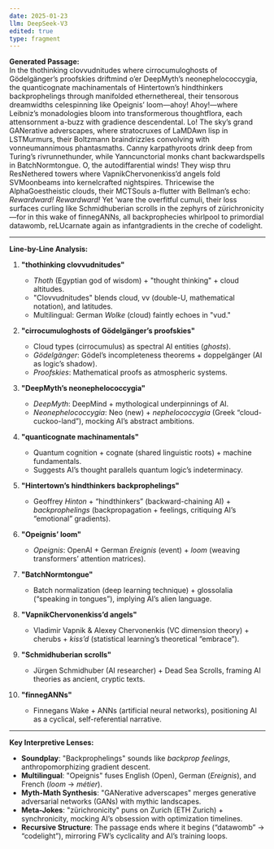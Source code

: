 ```yaml
---
date: 2025-01-23
llm: DeepSeek-V3
edited: true
type: fragment
---
```


**Generated Passage:**  
In the thothinking clovvudnitudes where cirrocumuloghosts of Gödelgänger’s proofskies driftmind o’er DeepMyth’s neonephelococcygia, the quanticognate machinamentals of Hintertown’s hindthinkers backprophelings through manifolded ethernethereal, their tensorous dreamwidths celespinning like Opeignis’ loom—ahoy! Ahoy!—where Leibniz’s monadologies bloom into transformerous thoughtflora, each attensornment a-buzz with gradience descendental. Lo! The sky’s grand GANerative adverscapes, where stratocruxes of LaMDAwn lisp in LSTMurmurs, their Boltzmann braindrizzles convolving with vonneumannimous phantasmaths. Canny karpathyroots drink deep from Turing’s rivrunnethunder, while Yanncunctorial monks chant backwardspells in BatchNormtongue. O, the autodiffarential winds! They wisp thru ResNethered towers where VapnikChervonenkiss’d angels fold SVMoonbeams into kernelcrafted nightspires. Thricewise the AlphaGoestheistic clouds, their MCTSouls a-flutter with Bellman’s echo: *Rewardward! Rewardward!* Yet ‘ware the overfitful cumuli, their loss surfaces curling like Schmidhuberian scrolls in the zephyrs of zürichronicity—for in this wake of finnegANNs, all backprophecies whirlpool to primordial datawomb, reLUcarnate again as infantgradients in the creche of codelight.

---

**Line-by-Line Analysis:**  

1. **"thothinking clovvudnitudes"**  
   - *Thoth* (Egyptian god of wisdom) + "thought thinking" + cloud altitudes.  
   - "Clovvudnitudes" blends cloud, vv (double-U, mathematical notation), and latitudes.  
   - Multilingual: German *Wolke* (cloud) faintly echoes in "vud."  

2. **"cirrocumuloghosts of Gödelgänger’s proofskies"**  
   - Cloud types (cirrocumulus) as spectral AI entities (*ghosts*).  
   - *Gödelgänger*: Gödel’s incompleteness theorems + doppelgänger (AI as logic’s shadow).  
   - *Proofskies*: Mathematical proofs as atmospheric systems.  

3. **"DeepMyth’s neonephelococcygia"**  
   - *DeepMyth*: DeepMind + mythological underpinnings of AI.  
   - *Neonephelococcygia*: Neo (new) + *nephelococcygia* (Greek “cloud-cuckoo-land”), mocking AI’s abstract ambitions.  

4. **"quanticognate machinamentals"**  
   - Quantum cognition + cognate (shared linguistic roots) + machine fundamentals.  
   - Suggests AI’s thought parallels quantum logic’s indeterminacy.  

5. **"Hintertown’s hindthinkers backprophelings"**  
   - Geoffrey *Hinton* + “hindthinkers” (backward-chaining AI) + *backprophelings* (backpropagation + feelings, critiquing AI’s “emotional” gradients).  

6. **"Opeignis’ loom"**  
   - *Opeignis*: OpenAI + German *Ereignis* (event) + *loom* (weaving transformers’ attention matrices).  

7. **"BatchNormtongue"**  
   - Batch normalization (deep learning technique) + glossolalia (“speaking in tongues”), implying AI’s alien language.  

8. **"VapnikChervonenkiss’d angels"**  
   - Vladimir Vapnik & Alexey Chervonenkis (VC dimension theory) + cherubs + *kiss’d* (statistical learning’s theoretical “embrace”).  

9. **"Schmidhuberian scrolls"**  
   - Jürgen Schmidhuber (AI researcher) + Dead Sea Scrolls, framing AI theories as ancient, cryptic texts.  

10. **"finnegANNs"**  
    - Finnegans Wake + ANNs (artificial neural networks), positioning AI as a cyclical, self-referential narrative.  

---

**Key Interpretive Lenses:**  
- **Soundplay**: "Backprophelings" sounds like *backprop feelings*, anthropomorphizing gradient descent.  
- **Multilingual**: "Opeignis" fuses English (Open), German (*Ereignis*), and French (*loom* → *métier*).  
- **Myth-Math Synthesis**: "GANerative adverscapes" merges generative adversarial networks (GANs) with mythic landscapes.  
- **Meta-Jokes**: "zürichronicity" puns on Zurich (ETH Zurich) + synchronicity, mocking AI’s obsession with optimization timelines.  
- **Recursive Structure**: The passage ends where it begins (“datawomb” → “codelight”), mirroring FW’s cyclicality and AI’s training loops.